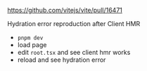 https://github.com/vitejs/vite/pull/16471

Hydration error reproduction after Client HMR

- `pnpm dev`
- load page
- edit `root.tsx` and see client hmr works
- reload and see hydration error
